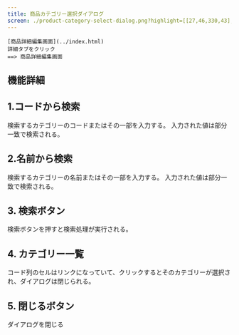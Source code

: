 ```yaml
---
title: 商品カテゴリー選択ダイアログ
screen: ./product-category-select-dialog.png?highlight=[[27,46,330,43],[27,91,330,38],[466,86,124,47],[29,156,552,340],[502,517,79,33]]
---
```


```uiflows
[商品詳細編集画面](../index.html)
詳細タブをクリック
==> 商品詳細編集画面
```

## 機能詳細

## 1.コードから検索

検索するカテゴリーのコードまたはその一部を入力する。
入力された値は部分一致で検索される。

## 2.名前から検索

検索するカテゴリーの名前またはその一部を入力する。
入力された値は部分一致で検索される。

## 3. 検索ボタン

検索ボタンを押すと検索処理が実行される。

## 4. カテゴリー一覧

コード列のセルはリンクになっていて、クリックするとそのカテゴリーが選択され、ダイアログは閉じられる。

## 5. 閉じるボタン

ダイアログを閉じる
